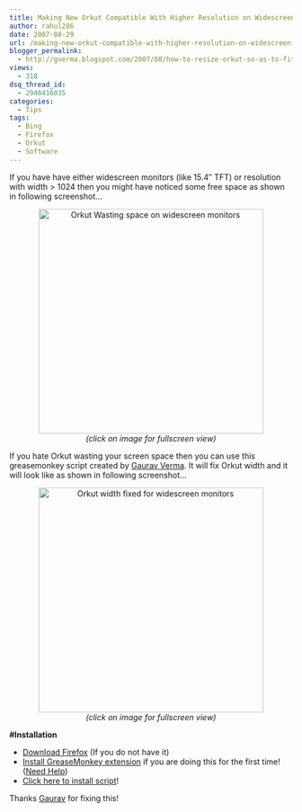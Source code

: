 ```yaml
---
title: Making New Orkut Compatible With Higher Resolution on Widescreen Monitors!
author: rahul286
date: 2007-08-29
url: /making-new-orkut-compatible-with-higher-resolution-on-widescreen-monitors/
blogger_permalink:
  - http://gverma.blogspot.com/2007/08/how-to-resize-orkut-so-as-to-fit.html
views:
  - 318
dsq_thread_id:
  - 2946416035
categories:
  - Tips
tags:
  - Bing
  - Firefox
  - Orkut
  - Software
---
```

If you have have either widescreen monitors (like 15.4&#8243; TFT) or resolution with width > 1024 then you might have noticed some free space as shown in following screenshot&#8230;

<div style="text-align: center">
  <a href="http://cdn.devilsworkshop.org/files/2007/08/orkut-wasting-space-on-widescreen-monitors.JPG" target="_blank"><img class="wp-image-51274" src="http://cdn.devilsworkshop.org/files/2007/08/orkut-wasting-space-on-widescreen-monitors.JPG" border="0" alt="Orkut Wasting space on widescreen monitors" width="400" /></a>
</div>

<div style="text-align: center">
  <em>(click on image for fullscreen view)</em>
</div>

If you hate Orkut wasting your screen space then you can use this greasemonkey script created by <a href="http://www.gauravv.com/2007/08/28/how-to-resize-orkut-so-as-to-fit-widescreen/" onclick="_gaq.push(['_trackEvent', 'outbound-article', 'http://www.gauravv.com/2007/08/28/how-to-resize-orkut-so-as-to-fit-widescreen/', 'Gaurav Verma']);" >Gaurav Verma</a>. It will fix Orkut width and it will look like as shown in following screenshot&#8230;

<a title="Orkut width fixed for widescreen monitors" href="http://cdn.devilsworkshop.org/files/2007/08/orkut-width-fixed-for-widescreen-monitors.jpg" target="_blank"></a>

<div style="text-align: center">
  <a title="Orkut width fixed for widescreen monitors" href="http://cdn.devilsworkshop.org/files/2007/08/orkut-width-fixed-for-widescreen-monitors.jpg" target="_blank"><img src="http://cdn.devilsworkshop.org/files/2007/08/orkut-width-fixed-for-widescreen-monitors.jpg" border="0" alt="Orkut width fixed for widescreen monitors" width="400" /></a>
</div>

<div style="text-align: center">
  <em>(click on image for fullscreen view)</em>
</div>

**#Installation**

  * <a href="http://www.spreadfirefox.com/node&id=199011&t=1" onclick="_gaq.push(['_trackEvent', 'outbound-article', 'http://www.spreadfirefox.com/node&id=199011&t=1', 'Download Firefox']);" >Download Firefox</a> (If you do not have it)
  * <a href="https://addons.mozilla.org/en-US/firefox/addon/748" onclick="_gaq.push(['_trackEvent', 'outbound-article', 'https://addons.mozilla.org/en-US/firefox/addon/748', 'Install GreaseMonkey extension']);" >Install GreaseMonkey extension</a> if you are doing this for the first time! ([Need Help][1])
  * <a href="http://userscripts.org/scripts/source/11782.user.js" onclick="_gaq.push(['_trackEvent', 'outbound-article', 'http://userscripts.org/scripts/source/11782.user.js', 'Click here to install script']);" >Click here to install script</a>!

Thanks <a href="http://www.gauravv.com/" onclick="_gaq.push(['_trackEvent', 'outbound-article', 'http://www.gauravv.com/', 'Gaurav']);" >Gaurav</a> for fixing this!

 [1]: #GM_Help
